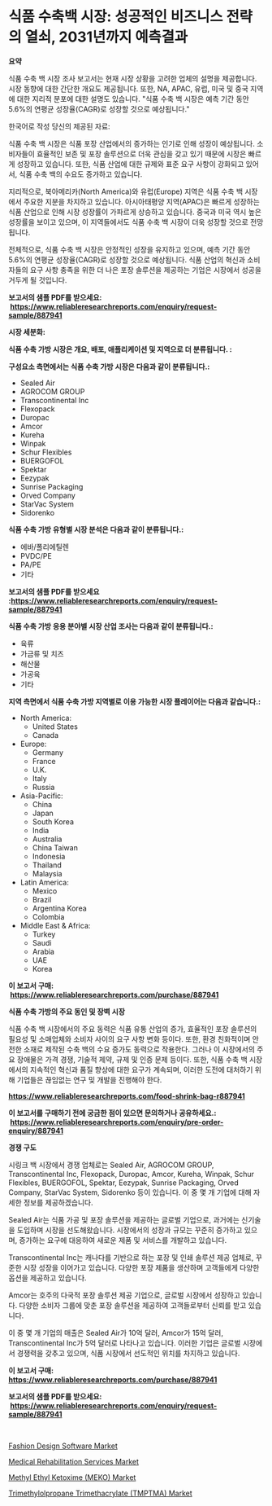 <p><h1>식품 수축백 시장: 성공적인 비즈니스 전략의 열쇠, 2031년까지 예측결과</h1></p><p><strong>요약</strong></p>
<p><p>식품 수축 백 시장 조사 보고서는 현재 시장 상황을 고려한 업체의 설명을 제공합니다. 시장 동향에 대한 간단한 개요도 제공됩니다. 또한, NA, APAC, 유럽, 미국 및 중국 지역에 대한 지리적 분포에 대한 설명도 있습니다. "식품 수축 백 시장은 예측 기간 동안 5.6%의 연평균 성장율(CAGR)로 성장할 것으로 예상됩니다." </p><p>한국어로 작성 당신의  제공된 자료:</p><p>식품 수축 백 시장은 식품 포장 산업에서의 증가하는 인기로 인해 성장이 예상됩니다. 소비자들이 효율적인 보존 및 포장 솔루션으로 더욱 관심을 갖고 있기 때문에 시장은 빠르게 성장하고 있습니다. 또한, 식품 산업에 대한 규제와 표준 요구 사항이 강화되고 있어서, 식품 수축 백의 수요도 증가하고 있습니다.</p><p>지리적으로, 북아메리카(North America)와 유럽(Europe) 지역은 식품 수축 백 시장에서 주요한 지분을 차지하고 있습니다. 아시아태평양 지역(APAC)은 빠르게 성장하는 식품 산업으로 인해 시장 성장률이 가파르게 상승하고 있습니다. 중국과 미국 역시 높은 성장률을 보이고 있으며, 이 지역들에서도 식품 수축 백 시장이 더욱 성장할 것으로 전망됩니다.</p><p>전체적으로, 식품 수축 백 시장은 안정적인 성장을 유지하고 있으며, 예측 기간 동안 5.6%의 연평균 성장율(CAGR)로 성장할 것으로 예상됩니다. 식품 산업의 혁신과 소비자들의 요구 사항 충족을 위한 더 나은 포장 솔루션을 제공하는 기업은 시장에서 성공을 거두게 될 것입니다.</p></p>
<p><strong>보고서의 샘플 PDF를 받으세요: &nbsp;<a href="https://www.reliableresearchreports.com/enquiry/request-sample/887941">https://www.reliableresearchreports.com/enquiry/request-sample/887941</a></strong></p>
<p><strong>시장 세분화:</strong></p>
<p><strong> 식품 수축 가방 시장은 개요, 배포, 애플리케이션 및 지역으로 더 분류됩니다. :</strong></p>
<p><strong>구성요소 측면에서는 식품 수축 가방 시장은 다음과 같이 분류됩니다.:</strong></p>
<p><ul><li>Sealed Air</li><li>AGROCOM GROUP</li><li>Transcontinental Inc</li><li>Flexopack</li><li>Duropac</li><li>Amcor</li><li>Kureha</li><li>Winpak</li><li>Schur Flexibles</li><li>BUERGOFOL</li><li>Spektar</li><li>Eezypak</li><li>Sunrise Packaging</li><li>Orved Company</li><li>StarVac System</li><li>Sidorenko</li></ul></p>
<p><strong> 식품 수축 가방 유형별 시장 분석은 다음과 같이 분류됩니다.:</strong></p>
<p><ul><li>에바/폴리에틸렌</li><li>PVDC/PE</li><li>PA/PE</li><li>기타</li></ul></p>
<p><strong>보고서의 샘플 PDF를 받으세요 :<a href="https://www.reliableresearchreports.com/enquiry/request-sample/887941">https://www.reliableresearchreports.com/enquiry/request-sample/887941</a></strong></p>
<p><strong> 식품 수축 가방 응용 분야별 시장 산업 조사는 다음과 같이 분류됩니다.:</strong></p>
<p><ul><li>육류</li><li>가금류 및 치즈</li><li>해산물</li><li>가공육</li><li>기타</li></ul></p>
<p><strong>지역 측면에서 식품 수축 가방 지역별로 이용 가능한 시장 플레이어는 다음과 같습니다.:</strong></p>
<p><ul>
    <li>
        North America:
        <ul>
            <li>United States</li>
            <li>Canada</li>
        </ul>
    </li>
    <li>
        Europe:
        <ul>
            <li>Germany</li>
            <li>France</li>
            <li>U.K.</li>
            <li>Italy</li>
            <li>Russia</li>
        </ul>
    </li>
    <li>
        Asia-Pacific:
        <ul>
            <li>China</li>
            <li>Japan</li>
            <li>South Korea</li>
            <li>India</li>
            <li>Australia</li>
            <li>China Taiwan</li>
            <li>Indonesia</li>
            <li>Thailand</li>
            <li>Malaysia</li>
        </ul>
    </li>
    <li>
        Latin America:
        <ul>
            <li>Mexico</li>
            <li>Brazil</li>
            <li>Argentina Korea</li>
            <li>Colombia</li>
        </ul>
    </li>
    <li>
        Middle East & Africa:
        <ul>
            <li>Turkey</li>
            <li>Saudi</li>
            <li>Arabia</li>
            <li>UAE</li>
            <li>Korea</li>
        </ul>
    </li>
    </ul></p>
<p><strong>이 보고서 구매: &nbsp;<a href="https://www.reliableresearchreports.com/purchase/887941">https://www.reliableresearchreports.com/purchase/887941</a></strong></p>
<p><strong>식품 수축 가방의 주요 동인 및 장벽 시장</strong></p>
<p><p>식품 수축 백 시장에서의 주요 동력은 식품 유통 산업의 증가, 효율적인 포장 솔루션의 필요성 및 소매업체와 소비자 사이의 요구 사항 변화 등이다. 또한, 환경 친화적이며 안전한 소재로 제작된 수축 백의 수요 증가도 동력으로 작용한다. 그러나 이 시장에서의 주요 장애물은 가격 경쟁, 기술적 제약, 규제 및 인증 문제 등이다. 또한, 식품 수축 백 시장에서의 지속적인 혁신과 품질 향상에 대한 요구가 계속되며, 이러한 도전에 대처하기 위해 기업들은 끊임없는 연구 및 개발을 진행해야 한다.</p></p>
<p><strong><a href="https://www.reliableresearchreports.com/food-shrink-bag-r887941">https://www.reliableresearchreports.com/food-shrink-bag-r887941</a></strong></p>
<p><strong>이 보고서를 구매하기 전에 궁금한 점이 있으면 문의하거나 공유하세요.: &nbsp;<a href="https://www.reliableresearchreports.com/enquiry/pre-order-enquiry/887941">https://www.reliableresearchreports.com/enquiry/pre-order-enquiry/887941</a></strong></p>
<p><strong>경쟁 구도</strong></p>
<p><p>시링크 백 시장에서 경쟁 업체로는 Sealed Air, AGROCOM GROUP, Transcontinental Inc, Flexopack, Duropac, Amcor, Kureha, Winpak, Schur Flexibles, BUERGOFOL, Spektar, Eezypak, Sunrise Packaging, Orved Company, StarVac System, Sidorenko 등이 있습니다. 이 중 몇 개 기업에 대해 자세한 정보를 제공하겠습니다.</p><p>Sealed Air는 식품 가공 및 포장 솔루션을 제공하는 글로벌 기업으로, 과거에는 신기술을 도입하며 시장을 선도해왔습니다. 시장에서의 성장과 규모는 꾸준히 증가하고 있으며, 증가하는 요구에 대응하여 새로운 제품 및 서비스를 개발하고 있습니다.</p><p>Transcontinental Inc는 캐나다를 기반으로 하는 포장 및 인쇄 솔루션 제공 업체로, 꾸준한 시장 성장을 이어가고 있습니다. 다양한 포장 제품을 생산하며 고객들에게 다양한 옵션을 제공하고 있습니다.</p><p>Amcor는 호주의 다국적 포장 솔루션 제공 기업으로, 글로벌 시장에서 성장하고 있습니다. 다양한 소비자 그룹에 맞춘 포장 솔루션을 제공하여 고객들로부터 신뢰를 받고 있습니다.</p><p>이 중 몇 개 기업의 매출은 Sealed Air가 10억 달러, Amcor가 15억 달러, Transcontinental Inc가 5억 달러로 나타나고 있습니다. 이러한 기업은 글로벌 시장에서 경쟁력을 갖추고 있으며, 식품 시장에서 선도적인 위치를 차지하고 있습니다.</p></p>
<p><strong>이 보고서 구매: &nbsp; <a href="https://www.reliableresearchreports.com/purchase/887941">https://www.reliableresearchreports.com/purchase/887941</a></strong></p>
<p><strong>보고서의 샘플 PDF를 받으세요: &nbsp;<a href="https://www.reliableresearchreports.com/enquiry/request-sample/887941">https://www.reliableresearchreports.com/enquiry/request-sample/887941</a></strong><strong></strong></p>
<p>&nbsp;</p>
<p><p><a href="https://github.com/gamblestampleyjenny50m5sl6/Market-Research-Report-List-2/blob/main/fashion-design-software-market.md">Fashion Design Software Market</a></p><p><a href="https://github.com/nicholepatriciadoylenwnrjr0/Market-Research-Report-List-2/blob/main/medical-rehabilitation-services-market.md">Medical Rehabilitation Services Market</a></p><p><a href="https://www.linkedin.com/pulse/methyl-ethyl-ketoxime-meko-market-size-2024-2031-global-i21gf?trackingId=dQtkWPNWp1cJ7kP2L6yxDA%3D%3D">Methyl Ethyl Ketoxime (MEKO) Market</a></p><p><a href="https://www.linkedin.com/pulse/trimethylolpropane-trimethacrylate-tmptma-market-size-examines-2op3f?trackingId=cIHnooIbFZrea50xqe5Ebw%3D%3D">Trimethylolpropane Trimethacrylate (TMPTMA) Market</a></p></p>